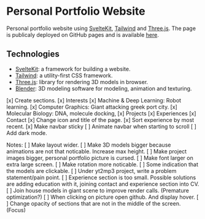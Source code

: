 # Personal Portfolio Website
Personal portfolio website using [SvelteKit](https://kit.svelte.dev/), [Tailwind](https://tailwindcss.com/) and [Three.js](https://threejs.org/). The page is publicaly deployed on GitHub pages and is available [here](https://jurevito.github.io/website-portfolio/).

## Technologies
- [SvelteKit](https://kit.svelte.dev/): a framework for building a website.
- [Tailwind](https://tailwindcss.com/): a utility-first CSS framework.
- [Three.js](https://threejs.org/): library for rendering 3D models in browser.
- [Blender](https://www.blender.org/): 3D modeling software for modeling, animation and texturing.

[x] Create sections.
    [x] Interests
        [x] Machine & Deep Learning: Robot learning.
        [x] Computer Graphics: Giant attacking greek port city.
        [x] Molecular Biology: DNA, molecule docking,
    [x] Projects
    [x] Experiences
    [x] Contact
[x] Change icon and title of the page.
[x] Sort experience by most recent.
[x] Make navbar sticky
[ ] Animate navbar when starting to scroll
[ ] Add dark mode.

Notes:
[ ] Make layout wider.
[ ] Make 3D models bigger because animations are not that noticable. Increase max height.
[ ] Make project images bigger, personal portfolio picture is cursed.
[ ] Make font larger on extra large screen.
[ ] Make rotation more noticable.
[ ] Some indication that the models are clickable.
[ ] Under yt2mp3 project, write a problem statement/pain point.
[ ] Experience section is too small. Possible solutions are adding education with it, joining contact and experience section into CV.
[ ] Join house models in giant scene to improve render calls. (Premature optimization?)
[ ] When clicking on picture open github. And display hover.
[ ] Change opacity of sections that are not in the middle of the screen. (Focus)